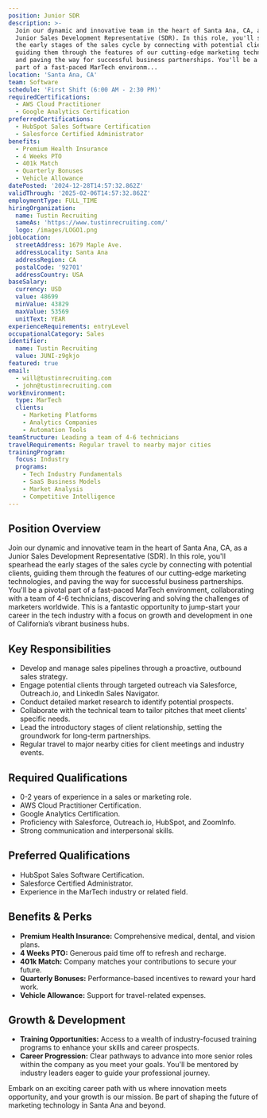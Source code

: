 ```yaml
---
position: Junior SDR
description: >-
  Join our dynamic and innovative team in the heart of Santa Ana, CA, as a
  Junior Sales Development Representative (SDR). In this role, you'll spearhead
  the early stages of the sales cycle by connecting with potential clients,
  guiding them through the features of our cutting-edge marketing technologies,
  and paving the way for successful business partnerships. You'll be a pivotal
  part of a fast-paced MarTech environm...
location: 'Santa Ana, CA'
team: Software
schedule: 'First Shift (6:00 AM - 2:30 PM)'
requiredCertifications:
  - AWS Cloud Practitioner
  - Google Analytics Certification
preferredCertifications:
  - HubSpot Sales Software Certification
  - Salesforce Certified Administrator
benefits:
  - Premium Health Insurance
  - 4 Weeks PTO
  - 401k Match
  - Quarterly Bonuses
  - Vehicle Allowance
datePosted: '2024-12-28T14:57:32.862Z'
validThrough: '2025-02-06T14:57:32.862Z'
employmentType: FULL_TIME
hiringOrganization:
  name: Tustin Recruiting
  sameAs: 'https://www.tustinrecruiting.com/'
  logo: /images/LOGO1.png
jobLocation:
  streetAddress: 1679 Maple Ave.
  addressLocality: Santa Ana
  addressRegion: CA
  postalCode: '92701'
  addressCountry: USA
baseSalary:
  currency: USD
  value: 48699
  minValue: 43829
  maxValue: 53569
  unitText: YEAR
experienceRequirements: entryLevel
occupationalCategory: Sales
identifier:
  name: Tustin Recruiting
  value: JUNI-z9gkjo
featured: true
email:
  - will@tustinrecruiting.com
  - john@tustinrecruiting.com
workEnvironment:
  type: MarTech
  clients:
    - Marketing Platforms
    - Analytics Companies
    - Automation Tools
teamStructure: Leading a team of 4-6 technicians
travelRequirements: Regular travel to nearby major cities
trainingProgram:
  focus: Industry
  programs:
    - Tech Industry Fundamentals
    - SaaS Business Models
    - Market Analysis
    - Competitive Intelligence
---
```


## Position Overview

Join our dynamic and innovative team in the heart of Santa Ana, CA, as a Junior Sales Development Representative (SDR). In this role, you'll spearhead the early stages of the sales cycle by connecting with potential clients, guiding them through the features of our cutting-edge marketing technologies, and paving the way for successful business partnerships. You'll be a pivotal part of a fast-paced MarTech environment, collaborating with a team of 4-6 technicians, discovering and solving the challenges of marketers worldwide. This is a fantastic opportunity to jump-start your career in the tech industry with a focus on growth and development in one of California’s vibrant business hubs.

## Key Responsibilities

- Develop and manage sales pipelines through a proactive, outbound sales strategy.
- Engage potential clients through targeted outreach via Salesforce, Outreach.io, and LinkedIn Sales Navigator.
- Conduct detailed market research to identify potential prospects.
- Collaborate with the technical team to tailor pitches that meet clients' specific needs.
- Lead the introductory stages of client relationship, setting the groundwork for long-term partnerships.
- Regular travel to major nearby cities for client meetings and industry events.

## Required Qualifications

- 0-2 years of experience in a sales or marketing role.
- AWS Cloud Practitioner Certification.
- Google Analytics Certification.
- Proficiency with Salesforce, Outreach.io, HubSpot, and ZoomInfo.
- Strong communication and interpersonal skills.

## Preferred Qualifications

- HubSpot Sales Software Certification.
- Salesforce Certified Administrator.
- Experience in the MarTech industry or related field.

## Benefits & Perks

- **Premium Health Insurance:** Comprehensive medical, dental, and vision plans.
- **4 Weeks PTO:** Generous paid time off to refresh and recharge.
- **401k Match:** Company matches your contributions to secure your future.
- **Quarterly Bonuses:** Performance-based incentives to reward your hard work.
- **Vehicle Allowance:** Support for travel-related expenses.

## Growth & Development

- **Training Opportunities:** Access to a wealth of industry-focused training programs to enhance your skills and career prospects.
- **Career Progression:** Clear pathways to advance into more senior roles within the company as you meet your goals. You'll be mentored by industry leaders eager to guide your professional journey.

Embark on an exciting career path with us where innovation meets opportunity, and your growth is our mission. Be part of shaping the future of marketing technology in Santa Ana and beyond.
